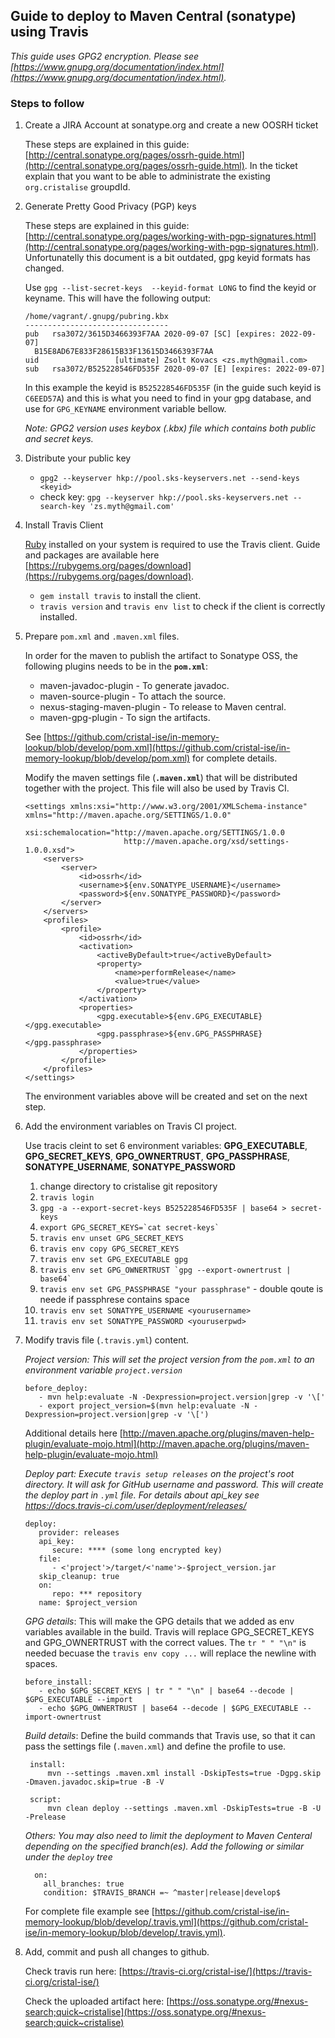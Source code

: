 ## Guide to deploy to Maven Central (sonatype) using Travis
_This guide uses GPG2 encryption.  Please see [https://www.gnupg.org/documentation/index.html](https://www.gnupg.org/documentation/index.html)._

### Steps to follow
1. Create a JIRA Account at sonatype.org and create a new OOSRH ticket

    These steps are explained in this guide: [http://central.sonatype.org/pages/ossrh-guide.html](http://central.sonatype.org/pages/ossrh-guide.html).
    In the ticket explain that you want to be able to administrate the existing `org.cristalise` groupdId.

1. Generate Pretty Good Privacy (PGP) keys

    These steps are explained in this guide: [http://central.sonatype.org/pages/working-with-pgp-signatures.html](http://central.sonatype.org/pages/working-with-pgp-signatures.html). Unfortunatelly this document is a bit outdated, gpg keyid formats has changed.

    Use `gpg --list-secret-keys  --keyid-format LONG` to find the keyid or keyname. This will have the following output:
    ```
    /home/vagrant/.gnupg/pubring.kbx
    --------------------------------
    pub   rsa3072/3615D3466393F7AA 2020-09-07 [SC] [expires: 2022-09-07]
      B15E8AD67E833F28615B33F13615D3466393F7AA
    uid                 [ultimate] Zsolt Kovacs <zs.myth@gmail.com>
    sub   rsa3072/B525228546FD535F 2020-09-07 [E] [expires: 2022-09-07]
    ```
    In this example the keyid is `B525228546FD535F` (in the guide such keyid is `C6EED57A`) and this 
    is what you need to find in your gpg database, and use for `GPG_KEYNAME` environment variable bellow.

    *Note: GPG2 version uses keybox (.kbx) file which contains both public and secret keys.*

1. Distribute your public key

    - `gpg2 --keyserver hkp://pool.sks-keyservers.net --send-keys <keyid>`
    - check key: `gpg --keyserver hkp://pool.sks-keyservers.net --search-key 'zs.myth@gmail.com'`

1. Install Travis Client

    [Ruby](https://www.ruby-lang.org/en/downloads/) installed on your system is required to use the Travis client.
    Guide and packages are available here [https://rubygems.org/pages/download](https://rubygems.org/pages/download).

    * `gem install travis` to install the client.
    * `travis version` and `travis env list` to check if the client is correctly installed.

1. Prepare `pom.xml` and `.maven.xml` files.

    In order for the maven to publish the artifact to Sonatype OSS, the following plugins needs to be in the **`pom.xml`**:

    * maven-javadoc-plugin - To generate javadoc.
    * maven-source-plugin - To attach the source.
    * nexus-staging-maven-plugin - To release to Maven central.
    * maven-gpg-plugin - To sign the artifacts.

    See [https://github.com/cristal-ise/in-memory-lookup/blob/develop/pom.xml](https://github.com/cristal-ise/in-memory-lookup/blob/develop/pom.xml) for complete details.

    Modify the maven settings file (**`.maven.xml`**) that will be distributed together with the project.  This file will
    also be used by Travis CI.

    ```
    <settings xmlns:xsi="http://www.w3.org/2001/XMLSchema-instance" xmlns="http://maven.apache.org/SETTINGS/1.0.0"
              xsi:schemalocation="http://maven.apache.org/SETTINGS/1.0.0
                          http://maven.apache.org/xsd/settings-1.0.0.xsd">
        <servers>
            <server>
                <id>ossrh</id>
                <username>${env.SONATYPE_USERNAME}</username>
                <password>${env.SONATYPE_PASSWORD}</password>
            </server>
        </servers>
        <profiles>
            <profile>
                <id>ossrh</id>
                <activation>
                    <activeByDefault>true</activeByDefault>
                    <property>
                        <name>performRelease</name>
                        <value>true</value>
                    </property>
                </activation>
                <properties>
                    <gpg.executable>${env.GPG_EXECUTABLE}</gpg.executable>
                    <gpg.passphrase>${env.GPG_PASSPHRASE}</gpg.passphrase>
                </properties>
            </profile>
        </profiles>
    </settings>
    ```

   The environment variables above will be created and set on the next step.

1. Add the environment variables on Travis CI project.

    Use tracis cleint to set 6 environment variables: **GPG_EXECUTABLE**, **GPG_SECRET_KEYS**, **GPG_OWNERTRUST**, **GPG_PASSPHRASE**,
    **SONATYPE_USERNAME**, **SONATYPE_PASSWORD**

    1. change directory to cristalise git repository
    1. `travis login`
    1. `gpg -a --export-secret-keys B525228546FD535F | base64 > secret-keys`
    1. ``export GPG_SECRET_KEYS=`cat secret-keys` ``
    1. `travis env unset GPG_SECRET_KEYS`
    1. `travis env copy GPG_SECRET_KEYS`
    1. `travis env set GPG_EXECUTABLE gpg`
    1. ``travis env set GPG_OWNERTRUST `gpg --export-ownertrust | base64` ``
    1. `travis env set GPG_PASSPHRASE "your passphrase"` - double qoute is neede if passphrese contains space
    1. `travis env set SONATYPE_USERNAME <yourusername>`
    1. `travis env set SONATYPE_PASSWORD <youruserpwd>`

1. Modify travis file (`.travis.yml`) content.

    *Project version: This will set the project version from the `pom.xml` to an environment variable `project.version`*

       before_deploy:
          - mvn help:evaluate -N -Dexpression=project.version|grep -v '\['
          - export project_version=$(mvn help:evaluate -N -Dexpression=project.version|grep -v '\[')

     Additional details here [http://maven.apache.org/plugins/maven-help-plugin/evaluate-mojo.html](http://maven.apache.org/plugins/maven-help-plugin/evaluate-mojo.html)

    *Deploy part: Execute `travis setup releases` on the project's root directory. It will ask for GitHub
     username and password.  This will create the deploy part in `.yml` file.  For details about api_key see
     https://docs.travis-ci.com/user/deployment/releases/*

       deploy:
          provider: releases
          api_key:
             secure: **** (some long encrypted key)
          file:
             - <'project'>/target/<'name'>-$project_version.jar
          skip_cleanup: true
          on:
             repo: *** repository
          name: $project_version

    *GPG details*: This will make the GPG details that we added as env variables available in the build. Travis will replace
     GPG_SECRET_KEYS and GPG_OWNERTRUST with the correct values. The `tr " " "\n"` is needed becuase the `travis env copy ...` will replace the newline with spaces.

       before_install:
          - echo $GPG_SECRET_KEYS | tr " " "\n" | base64 --decode | $GPG_EXECUTABLE --import
          - echo $GPG_OWNERTRUST | base64 --decode | $GPG_EXECUTABLE --import-ownertrust

    *Build details*: Define the build commands that Travis use, so that it can pass the settings file (`.maven.xml`) and define the profile to use.

        install:
            mvn --settings .maven.xml install -DskipTests=true -Dgpg.skip -Dmaven.javadoc.skip=true -B -V

        script:
            mvn clean deploy --settings .maven.xml -DskipTests=true -B -U -Prelease

    *Others: You may also need to limit the deployment to Maven Centeral depending on the specified branch(es).  Add the 
    following or similar under the `deploy` tree*

         on:
           all_branches: true
           condition: $TRAVIS_BRANCH =~ ^master|release|develop$

    For complete file example see [https://github.com/cristal-ise/in-memory-lookup/blob/develop/.travis.yml](https://github.com/cristal-ise/in-memory-lookup/blob/develop/.travis.yml).

1. Add, commit and push all changes to github.

    Check travis run here: [https://travis-ci.org/cristal-ise/](https://travis-ci.org/cristal-ise/)

    Check the uploaded artifact here: [https://oss.sonatype.org/#nexus-search;quick~cristalise](https://oss.sonatype.org/#nexus-search;quick~cristalise)
